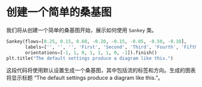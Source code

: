 # 创建一个简单的桑基图

我们将从创建一个简单的桑基图开始，展示如何使用 `Sankey` 类。

```python
Sankey(flows=[0.25, 0.15, 0.60, -0.20, -0.15, -0.05, -0.50, -0.10],
       labels=['', '', '', 'First', 'Second', 'Third', 'Fourth', 'Fifth'],
       orientations=[-1, 1, 0, 1, 1, 1, 0, -1]).finish()
plt.title("The default settings produce a diagram like this.")
```

这段代码将使用默认设置生成一个桑基图，其中包括流的标签和方向。生成的图表将显示标题 “The default settings produce a diagram like this.”。
